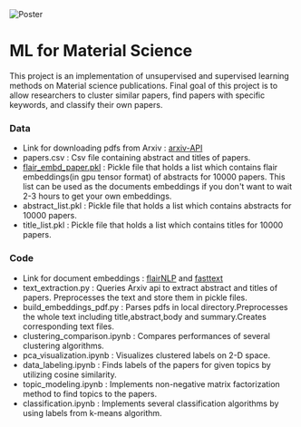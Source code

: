 <img src='https://i.imgur.com/TqHwhXT.jpg' title='Poster' width='' />

# ML for Material Science
This project is an implementation of unsupervised and supervised learning methods on Material science publications.
Final goal of this project is to allow researchers to cluster similar papers, find papers with specific keywords, and classify their own papers.

### Data
* Link for downloading pdfs from Arxiv : [arxiv-API](https://arxiv.org/help/api/user-manual)
* papers.csv : Csv file containing abstract and titles of papers.
* [flair_embd_paper.pkl](https://drive.google.com/open?id=1H_L5ZwIZrrxbJ5O24IsooymUUv3lmuVW) : Pickle file that holds a list which contains flair embeddings(in gpu tensor format) of abstracts for 10000 papers. This list can be used as the documents embeddings if you don't want to wait 2-3 hours to get your own embeddings.
* abstract_list.pkl : Pickle file that holds a list which contains abstracts for 10000 papers.
* title_list.pkl : Pickle file that holds a list which contains titles for 10000 papers.

### Code
* Link for document embeddings : [flairNLP](https://github.com/flairNLP/flair) and [fasttext](https://fasttext.cc/docs/en/english-vectors.html)
* text_extraction.py : Queries Arxiv api to extract abstract and titles of papers. Preprocesses the text and store them in pickle files.
* build_embeddings_pdf.py : Parses pdfs in local directory.Preprocesses the whole text including title,abstract,body and summary.Creates corresponding text files.
* clustering_comparison.ipynb : Compares performances of several clustering algorithms. 
* pca_visualization.ipynb : Visualizes clustered labels on 2-D space.
* data_labeling.ipynb : Finds labels of the papers for given topics by utilizing cosine similarity.
* topic_modeling.ipynb : Implements non-negative matrix factorization method to find topics to the papers.
* classification.ipynb : Implements several classification algorithms by using labels from k-means algorithm.

